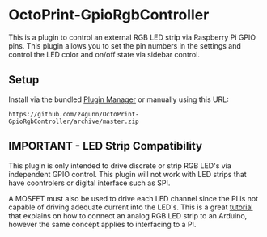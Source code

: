 # OctoPrint-GpioRgbController

This is a plugin to control an external RGB LED strip via Raspberry Pi GPIO pins.  This plugin allows you to set the pin numbers in the settings and control the LED color and on/off state via sidebar control.

## Setup

Install via the bundled [Plugin Manager](https://docs.octoprint.org/en/master/bundledplugins/pluginmanager.html)
or manually using this URL:

    https://github.com/z4gunn/OctoPrint-GpioRgbController/archive/master.zip


## IMPORTANT - LED Strip Compatibility

This plugin is only intended to drive discrete or strip RGB LED's via independent GPIO control.  This plugin will not work with LED strips that have coontrolers or digital interface such as SPI.  

A MOSFET must also be used to drive each LED channel since the PI is not capable of driving adequate current into the LED's.  This is a great [tutorial](https://learn.adafruit.com/rgb-led-strips) that explains on how to connect an analog RGB LED strip to an Arduino, however the same concept applies to interfacing to a PI.